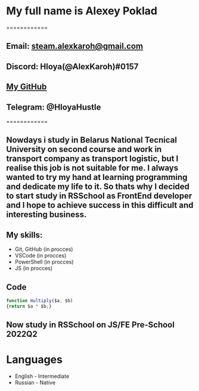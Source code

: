 # My full name is Alexey Poklad
============
## Email: steam.alexkaroh@gmail.com 
## Discord: Hloya(@AlexKaroh)#0157
## [My GitHub](https://github.com/AlexKaroh)
## Telegram: @HloyaHustle 
============
## Nowdays i study in Belarus National Tecnical University on second course and work in transport company as transport logistic, but I realise this job is not suitable for me. I always wanted to try my hand at learning programming and dedicate my life to it. So thats why I decided to start study in RSSchool as FrontEnd developer and I hope to achieve success in this difficult and interesting business.
## My skills:
* Git, GitHub (in procces)
* VSCode (in procces)
* PowerShell (in procces)
* JS (in procces)
## Code
```javascript
function multiply($a, $b)
{return $a * $b;}
```
## Now study in  RSSchool on JS/FE Pre-School 2022Q2
# Languages
* English - Intermediate
* Russian - Native